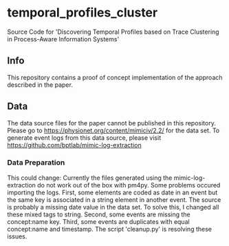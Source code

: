 # temporal_profiles_cluster
Source Code for 'Discovering Temporal Profiles based on Trace Clustering in Process-Aware Information Systems'

## Info

This repository contains a proof of concept implementation of the approach described in the paper. 


## Data

The data source files for the paper cannot be published in this repository. 
Please go to https://physionet.org/content/mimiciv/2.2/ for the data set.
To generate event logs from this data source, please visit https://github.com/bptlab/mimic-log-extraction

### Data Preparation

This could change: Currently the files generated using the mimic-log-extraction do not work out of the box with pm4py.
Some problems occured importing the logs. First, some elements are coded as date in an event but the same key is associated in a string 
element in another event. The source is probably a missing date value in the data set. To solve this, I changed all these mixed tags to string.
Second, some events are missing the concept:name key. Third, some events are duplicates with equal concept:name and timestamp. The script 
'cleanup.py' is resolving these issues. 
